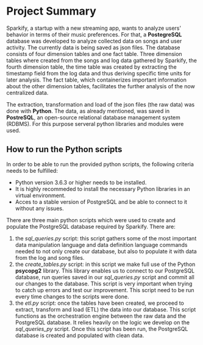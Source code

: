 # Project Summary

Sparkify, a startup with a new streaming app, wants to analyze users' behavior in terms of their music preferences. For that,
a **PostegreSQL** database was developed to analyze collected data on songs and user activity. The currently data is being saved as json files. The database consists of four dimension tables and one fact table. Three dimension tables where created from the songs and log data gathered by Sparkify, the fourth dimension table, the time table was created by extracting the timestamp field from the log data and thus deriving specific time units for later analysis. The fact table, which containerizes important information about the other dimension tables, facilitates the further analysis of the now centralized data.

The extraction, transformation and load of the json files (the raw data) was done with **Python**. The data, as already mentioned, was saved in **PostreSQL**, an open-source relational database management system (RDBMS). For this purpose serveral python libraries and modules were used.   

## How to run the Python scripts
In order to be able to run the provided python scripts, the following criteria needs to be fulfilled:
- Python version 3.6.3 or higher needs to be installed.
- It is highly recommeded to install the necessary Python libraries in an virtual environment.
- Acces to a stable version of PostgreSQL and be able to connect to it without any issues.

There are three main python scripts which were used to create and populate the PostgreSQL database required by Sparkify. There are:
1. the *sql_queries.py* script: this script gathers some of the most important data manipulation language and data definition language commands needed to not only create our database, but also to populate it with data from the log and song files.
2. the *create_tables.py* script: in this script we make full use of the Python **psycopg2** library. This library enables us to connect to our PostgreSQL database, run queries saved in our *sql_queries.py* script and commit all our changes to the database. This script is very important when trying to catch up errors and test our improvement. This script need to be run every time changes to the scripts were done.
3. the *etl.py* script: once the tables have been created, we proceed to extract, transform and load (ETL) the data into our database. This script functions as the orchestration engine between the raw data and the PostgreSQL database. It relies heavily on the logic we develop on the *sql_queries_py* script. Once this script has been run, the PostgreSQL database is created and populated with clean data.


